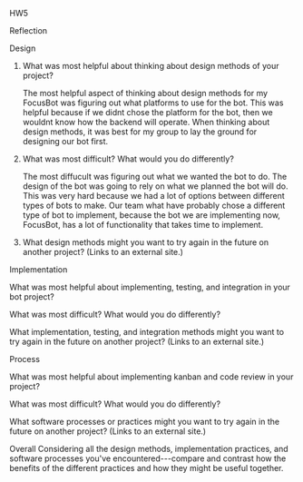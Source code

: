 HW5

Reflection


Design

1. What was most helpful about thinking about design methods of your project?

   The most helpful aspect of thinking about design methods for my FocusBot was figuring out what platforms to use for the bot. This was helpful because if we didnt chose the platform for the bot, then we wouldnt know how the backend will operate. When thinking about design methods, it was best for my group to lay the ground for designing our bot first.


2. What was most difficult? What would you do differently?

   The most diffucult was figuring out what we wanted the bot to do. The design of the bot was going to rely on what we planned the bot will do. This was very hard because we had a lot of options between different types of bots to make. Our team what have probably chose a different type of bot to implement, because the bot we are implementing now, FocusBot, has a lot of functionality that takes time to implement.
   

3. What design methods might you want to try again in the future on another project?
(Links to an external site.)
 
   
 
 
 
Implementation

What was most helpful about implementing, testing, and integration in your bot project?

What was most difficult? What would you do differently?

What implementation, testing, and integration methods might you want to try again in the future on another project?
 (Links to an external site.)
 
 
 
 
 
Process

What was most helpful about implementing kanban and code review in your project?

What was most difficult? What would you do differently?

What software processes or practices might you want to try again in the future on another project?
 (Links to an external site.)
 
 
 
 
 
Overall
Considering all the design methods, implementation practices, and software processes you've encountered---compare and contrast how the benefits of the different practices and how they might be useful together.
